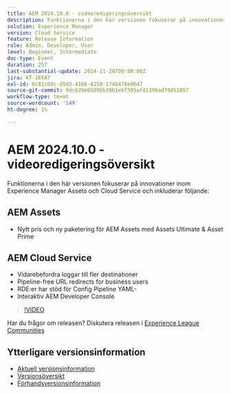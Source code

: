 ```yaml
---
title: AEM 2024.10.0 - videoredigeringsöversikt
description: Funktionerna i den här versionen fokuserar på innovationer inom Experience Manager Assets och Cloud Service och innehåller följande:AEM Assets New Pricing and packaging for AEM Assets with Assets Ultimate & Asset PrimeAEM Cloud Service Forward logs to more destination Pipeline-free URL redirects for business users ​ RDEs support Config Pipeline YAMLs ​ Interactive AEM Developer Console
solution: Experience Manager
version: Cloud Service
feature: Release Information
role: Admin, Developer, User
level: Beginner, Intermediate
doc-type: Event
duration: 257
last-substantial-update: 2024-11-28T00:00:00Z
jira: KT-16587
exl-id: 0c81c0dc-d5d3-4166-8250-1748478e9647
source-git-commit: 9dc639e05098b30b1ebf595afd1396ad79852057
workflow-type: tm+mt
source-wordcount: '149'
ht-degree: 1%

---
```


# AEM 2024.10.0 - videoredigeringsöversikt

Funktionerna i den här versionen fokuserar på innovationer inom Experience Manager Assets och Cloud Service och inkluderar följande:

## AEM Assets

* Nytt pris och ny paketering för AEM Assets med Assets Ultimate &amp; Asset Prime

## AEM Cloud Service

* Vidarebefordra loggar till fler destinationer
* Pipeline-free URL redirects for business users &#x200B;
* RDE:er har stöd för Config Pipeline YAML-&#x200B;
* Interaktiv AEM Developer Console

>[!VIDEO](https://video.tv.adobe.com/v/3440501/?learn=on&enablevpops)

Har du frågor om releasen?  Diskutera releasen i [Experience League Communities](https://adobe.ly/3ZgKGmh)

## Ytterligare versionsinformation

* [Aktuell versionsinformation](https://experienceleague.adobe.com/docs/experience-manager-cloud-service/content/release-notes/home.html)
* [Versionsöversikt](https://experienceleague.adobe.com/docs/experience-manager-release-information/aem-release-updates/update-releases-roadmap.html)
* [Förhandsversionsinformation](https://experienceleague.adobe.com/docs/experience-manager-cloud-service/content/release-notes/prerelease.html)
